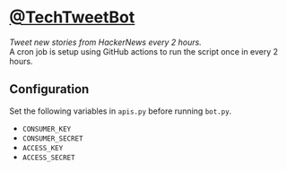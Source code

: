 # [@TechTweetBot](https://twitter.com/TechTweetBot)

_Tweet new stories from HackerNews every 2 hours._<br>
A cron job is setup using GitHub actions to run the script once in every 2 hours.

## Configuration

Set the following variables in `apis.py` before running `bot.py`.

- `CONSUMER_KEY`
- `CONSUMER_SECRET`
- `ACCESS_KEY`
- `ACCESS_SECRET`
